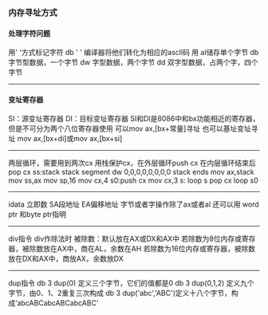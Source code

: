 ### 内存寻址方式

#### 处理字符问题

用'    '方式标记字符
db '  ' 编译器将他们转化为相应的ascll码
用 al储存单个字节
db 字节型数据，一个字节
dw 字型数据，两个字节
dd 双字型数据，占两个字，四个字节

---
#### 变址寄存器
SI：源变址寄存器
DI：目标变址寄存器
SI和DI是8086中和bx功能相近的寄存器，但是不可分为两个八位寄存器使用
可以mov ax,[bx+常量]寻址
也可以基址变址寻址
mov ax,[bx+di]或mov ax,[bx+si]

---
两层循环，需要用到两次cx
用栈保护cx，在外层循环push cx
在内层循环结束后 pop cx
ss:stack
stack segment
	dw 0,0,0,0,0,0,0,0
stack ends
	mov ax,stack
	 mov ss,ax
	 mov sp,16
	 mov cx,4
	s0:push cx
		mov cx,3
	s: 
		loop s
		pop cx
		loop s0

---
idata 立即数
SA段地址  EA偏移地址
字节或者字操作除了ax或者al
还可以用 word ptr 和byte ptr指明

---
div指令
div作除法时
被除数：默认放在AX或DX和AX中
若除数为8位内存或寄存器，被除数放在AX中，商在AL，余数在AH
若除数为16位内存或寄存器，被除数放在DX和AX中，商放AX，余数放DX

---
dup指令
db 3 dup(0) 定义三个字节，它们的值都是0
db 3 dup(0,1,2) 定义九个字节，由0、1、2重复三次构成
db 3 dup('abc','ABC')定义十八个字节，构成‘abcABCabcABCabcABC’